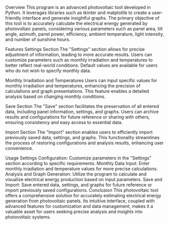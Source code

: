 Overview
This program is an advanced photovoltaic tool developed in Python. It leverages libraries such as tkinter and matplotlib to create a user-friendly interface and generate insightful graphs. The primary objective of this tool is to accurately calculate the electrical energy generated by photovoltaic panels, considering various parameters such as panel area, tilt angle, azimuth, panel power, efficiency, ambient temperature, light intensity, and number of sunshine hours.

Features
Settings Section
The "Settings" section allows for precise adjustment of information, leading to more accurate results. Users can customize parameters such as monthly irradiation and temperatures to better reflect real-world conditions. Default values are available for users who do not wish to specify monthly data.

Monthly Irradiation and Temperatures
Users can input specific values for monthly irradiation and temperatures, enhancing the precision of calculations and graph presentations. This feature enables a detailed analysis based on changing monthly conditions.

Save Section
The "Save" section facilitates the preservation of all entered data, including panel information, settings, and graphs. Users can archive results and configurations for future reference or sharing with others, ensuring consistency and easy access to essential data.

Import Section
The "Import" section enables users to efficiently import previously saved data, settings, and graphs. This functionality streamlines the process of restoring configurations and analysis results, enhancing user convenience.

Usage
Settings Configuration: Customize parameters in the "Settings" section according to specific requirements.
Monthly Data Input: Enter monthly irradiation and temperature values for more precise calculations.
Analysis and Graph Generation: Utilize the program to calculate and visualize electrical energy production based on input parameters.
Save and Import: Save entered data, settings, and graphs for future reference or import previously saved configurations.
Conclusion
This photovoltaic tool offers a comprehensive solution for accurately estimating electrical energy generation from photovoltaic panels. Its intuitive interface, coupled with advanced features for customization and data management, makes it a valuable asset for users seeking precise analysis and insights into photovoltaic systems.
